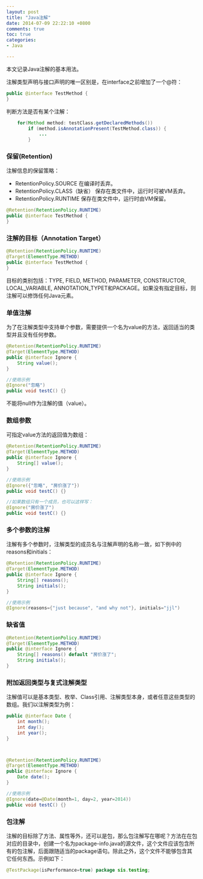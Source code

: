 ```yaml
---
layout: post
title: "Java注解"
date: 2014-07-09 22:22:10 +0800
comments: true
toc: true
categories: 
- Java

---
```


本文记录Java注解的基本用法。

<!--more-->

注解类型声明与接口声明的唯一区别是，在interface之前增加了一个@符：

```java
public @interface TestMethod {
}
```

判断方法是否有某个注解：

```java
	for(Method method: testClass.getDeclaredMethods())
		if (method.isAnnotationPresent(TestMethod.class)) {
			...
		}			
```

### 保留(Retention)

注解信息的保留策略：

* RetentionPolicy.SOURCE 在编译时丢弃。
* RetentionPolicy.CLASS（缺省） 保存在类文件中，运行时可被VM丢弃。
* RetentionPolicy.RUNTIME 保存在类文件中，运行时由VM保留。

```java
@Retention(RetentionPolicy.RUNTIME)
public @interface TestMethod {
}
```

### 注解的目标（Annotation Target）

```java
@Retention(RetentionPolicy.RUNTIME)
@Target(ElementType.METHOD)
public @interface TestMethod {
}
```

目标的类别包括：TYPE, FIELD, METHOD, PARAMETER, CONSTRUCTOR, LOCAL_VARIABLE, ANNOTATION_TYPET和PACKAGE。如果没有指定目标，则注解可以修饰任何Java元素。

### 单值注解

为了在注解类型中支持单个参数，需要提供一个名为value的方法，返回适当的类型并且没有任何参数。

```java
@Retention(RetentionPolicy.RUNTIME)
@Target(ElementType.METHOD)
public @interface Ignore {
	String value();
}

//使用示例
@Ignore("忽略")
public void testC() {}
```

不能将null作为注解的值（value）。

### 数组参数

可指定value方法的返回值为数组：

```java
@Retention(RetentionPolicy.RUNTIME)
@Target(ElementType.METHOD)
public @interface Ignore {
	String[] value();
}

//使用示例
@Ignore({"忽略", "房价涨了"})
public void testC() {}

//如果数组只有一个成员，也可以这样写：
@Ignore("房价涨了")
public void testC() {}
```

### 多个参数的注解

注解有多个参数时，注解类型的成员名与注解声明的名称一致，如下例中的reasons和initials：

```java
@Retention(RetentionPolicy.RUNTIME)
@Target(ElementType.METHOD)
public @interface Ignore {
	String[] reasons();
	String initials();
}

//使用示例
@Ignore(reasons={"just because", "and why not"}, initials="jjl")
```

### 缺省值

```java
@Retention(RetentionPolicy.RUNTIME)
@Target(ElementType.METHOD)
public @interface Ignore {
	String[] reasons() default "房价涨了";
	String initials();
}
```

### 附加返回类型与复式注解类型

注解值可以是基本类型、枚举、Class引用、注解类型本身，或者任意这些类型的数组。我们以注解类型为例：

```java
public @interface Date {
	int month();
	int day();
	int year();
}



@Retention(RetentionPolicy.RUNTIME)
@Target(ElementType.METHOD)
public @interface Ignore {
	Date date();
}

//使用示例
@Ignore(date=@Date(month=1, day=2, year=2014))
public void testC() {}
```

### 包注解

注解的目标除了方法、属性等外，还可以是包，那么包注解写在哪呢？方法在在包对应的目录中，创建一个名为package-info.java的源文件，这个文件应该包含所有的包注解，后面跟随适当的package语句。除此之外，这个文件不能够包含其它任何东西。示例如下：

```java
@TestPackage(isPerformance=true) package sis.testing;
```


